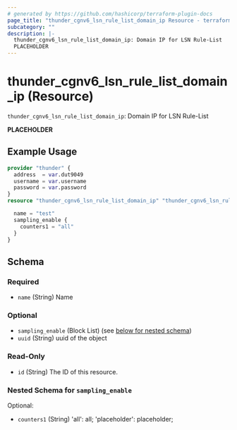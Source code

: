 ```yaml
---
# generated by https://github.com/hashicorp/terraform-plugin-docs
page_title: "thunder_cgnv6_lsn_rule_list_domain_ip Resource - terraform-provider-thunder"
subcategory: ""
description: |-
  thunder_cgnv6_lsn_rule_list_domain_ip: Domain IP for LSN Rule-List
  PLACEHOLDER
---
```


# thunder_cgnv6_lsn_rule_list_domain_ip (Resource)

`thunder_cgnv6_lsn_rule_list_domain_ip`: Domain IP for LSN Rule-List

__PLACEHOLDER__

## Example Usage

```terraform
provider "thunder" {
  address  = var.dut9049
  username = var.username
  password = var.password
}
resource "thunder_cgnv6_lsn_rule_list_domain_ip" "thunder_cgnv6_lsn_rule_list_domain_ip" {

  name = "test"
  sampling_enable {
    counters1 = "all"
  }
}
```

<!-- schema generated by tfplugindocs -->
## Schema

### Required

- `name` (String) Name

### Optional

- `sampling_enable` (Block List) (see [below for nested schema](#nestedblock--sampling_enable))
- `uuid` (String) uuid of the object

### Read-Only

- `id` (String) The ID of this resource.

<a id="nestedblock--sampling_enable"></a>
### Nested Schema for `sampling_enable`

Optional:

- `counters1` (String) 'all': all; 'placeholder': placeholder;


